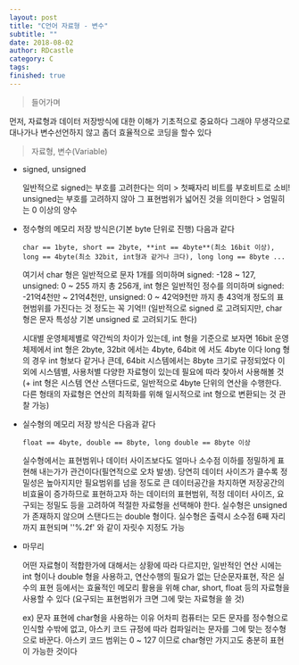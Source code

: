 ```yaml
---
layout: post
title: "C언어 자료형 - 변수"
subtitle: ""
date: 2018-08-02
author: RDcastle
category: C
tags:
finished: true
---
```


> 들어가며

  먼저, 자료형과 데이터 저장방식에 대한 이해가 기초적으로 중요하다
  그래야 무생각으로 대나가나 변수선언하지 않고 좀더 효율적으로 코딩을 할수 있다

> 자료형, 변수(Variable)

  - signed, unsigned

    일반적으로 signed는 부호를 고려한다는 의미 > 첫째자리 비트를 부호비트로 소비!
    unsigned는 부호를 고려하지 않아 그 표현범위가 넓어진 것을 의미한다 > 엄밀히는 0 이상의 양수

  - 정수형의 메모리 저장 방식은(기본 byte 단위로 진행) 다음과 같다

      `char == 1byte, short == 2byte, **int == 4byte**(최소 16bit 이상),
      long == 4byte(최소 32bit, int형과 같거나 크다), long long == 8byte ...`

    여기서 char 형은 일반적으로 문자 1개를 의미하며 signed: -128 ~ 127, unsigned: 0 ~ 255
    까지 총 256개, int 형은 일반적인 정수를 의미하며 signed: -21억4천만 ~ 21억4천만,
    unsigned: 0 ~ 42억9천만 까지 총 43억개 정도의 표현범위를 가진다는 것 정도는 꼭 기억!!
    (일반적으로 signed 로 고려되지만, char 형은 문자 특성상 기본 unsigned 로 고려되기도 한다)

    시대별 운영체제별로 약간씩의 차이가 있는데, int 형을 기준으로 보자면
    16bit 운영체제에서 int 형은 2byte, 32bit 에서는 4byte, 64bit 에 서도 4byte 이다
    long 형의 경우 int 형보다 같거나 큰데, 64bit 시스템에서는 8byte 크기로 규정되었다
    이 외에 시스템별, 사용처별 다양한 자료형이 있는데 필요에 따라 찾아서 사용해볼 것
    (+ int 형은 시스템 연산 스탠다드로, 일반적으로 4byte 단위의 연산을 수행한다.
      다른 형태의 자료형은 연산의 최적화를 위해 일시적으로 int 형으로 변환되는 것 관찰 가능)

  - 실수형의 메모리 저장 방식은 다음과 같다

      `float == 4byte, double == 8byte, long double == 8byte 이상`

    실수형에서는 표현범위나 데이터 사이즈보다도 얼마나 소수점 이하를 정밀하게 표현해
    내는가가 관건이다(필연적으로 오차 발생). 당연히 데이터 사이즈가 클수록 정밀성은 높아지지만
    필요범위를 넘을 정도로 큰 데이터공간을 차지하면 저장공간의 비효율이 증가하므로
    표현하고자 하는 데이터의 표현범위, 적정 데이터 사이즈, 요구되는 정밀도 등을 고려하여
    적절한 자료형을 선택해야 한다. 실수형은 unsigned가 존재하지 않으며 스탠다드는 double
    형이다. 실수형은 출력시 소수점 6째 자리까지 표현되며 ''%.2f' 와 같이 자릿수 지정도 가능

  - 마무리

    어떤 자료형이 적합한가에 대해서는 상황에 따라 다르지만, 일반적인 연산 시에는 int 형이나
    double 형을 사용하고, 연산수행의 필요가 없는 단순문자표현, 작은 실수의 표현 등에서는
    효율적인 메모리 활용을 위해 char, short, float 등의 자료형을 사용할 수 있다
    (요구되는 표현범위가 크면 그에 맞는 자료형을 쓸 것)

    ex) 문자 표현에 char형을 사용하는 이유
    어차피 컴퓨터는 모든 문자를 정수형으로 인식할 수밖에 없고, 아스키 코드 규정에 따라
    컴파일러는 문자를 그에 맞는 정수형으로 바꾼다. 아스키 코드 범위는 0 ~ 127 이므로 char형만
    가지고도 충분히 표현이 가능한 것이다
